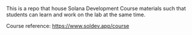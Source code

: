 This is a repo that house Solana Development Course materials such that students can learn and work on the lab at the same time.

Course reference: https://www.soldev.app/course
